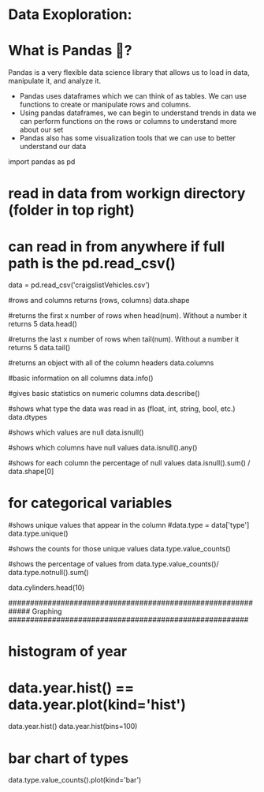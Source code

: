 # Data Exoploration:
# What is Pandas 🐼?
Pandas is a very flexible data science library that allows us to load in data, manipulate it, and analyze it. 
- Pandas uses dataframes which we can think of as tables. We can use functions to create or manipulate rows and columns. 
- Using pandas dataframes, we can begin to understand trends in data we can perform functions on the rows or columns to understand more about our set
- Pandas also has some visualization tools that we can use to better understand our data


import pandas as pd 

# read in data from workign directory (folder in top right)
# can read in from anywhere if full path is the pd.read_csv()
data = pd.read_csv('craigslistVehicles.csv')

#rows and columns returns (rows, columns)
data.shape

#returns the first x number of rows when head(num). Without a number it returns 5
data.head()

#returns the last x number of rows when tail(num). Without a number it returns 5
data.tail()

#returns an object with all of the column headers 
data.columns

#basic information on all columns 
data.info()

#gives basic statistics on numeric columns
data.describe()

#shows what type the data was read in as (float, int, string, bool, etc.)
data.dtypes

#shows which values are null
data.isnull()

#shows which columns have null values
data.isnull().any()

#shows for each column the percentage of null values 
data.isnull().sum() / data.shape[0]

# for categorical variables 

#shows unique values that appear in the column 
#data.type = data['type']
data.type.unique()

#shows the counts for those unique values 
data.type.value_counts()

#shows the percentage of values from 
data.type.value_counts()/ data.type.notnull().sum()

data.cylinders.head(10)

############################################################# Graphing #######################################################
# histogram of year 
# data.year.hist() == data.year.plot(kind='hist')
data.year.hist()
data.year.hist(bins=100)

# bar chart of types 
data.type.value_counts().plot(kind='bar')
